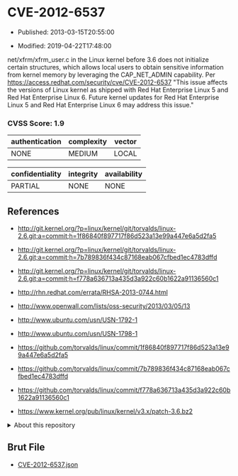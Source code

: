 # CVE-2012-6537

- Published: 2013-03-15T20:55:00

- Modified: 2019-04-22T17:48:00

net/xfrm/xfrm_user.c in the Linux kernel before 3.6 does not initialize certain structures, which allows local users to obtain sensitive information from kernel memory by leveraging the CAP_NET_ADMIN capability. Per https://access.redhat.com/security/cve/CVE-2012-6537
"This issue affects the versions of Linux kernel as shipped with
Red Hat Enterprise Linux 5 and Red Hat Enterprise Linux 6. Future kernel
updates for Red Hat Enterprise Linux 5 and Red Hat Enterprise Linux 6 may
address this issue."

### CVSS Score: **1.9**

| authentication | complexity | vector |
| --- | --- | --- |
| NONE | MEDIUM | LOCAL |

| confidentiality | integrity | availability |
| --- | --- | --- |
| PARTIAL | NONE | NONE |

## References

* http://git.kernel.org/?p=linux/kernel/git/torvalds/linux-2.6.git;a=commit;h=1f86840f897717f86d523a13e99a447e6a5d2fa5

* http://git.kernel.org/?p=linux/kernel/git/torvalds/linux-2.6.git;a=commit;h=7b789836f434c87168eab067cfbed1ec4783dffd

* http://git.kernel.org/?p=linux/kernel/git/torvalds/linux-2.6.git;a=commit;h=f778a636713a435d3a922c60b1622a91136560c1

* http://rhn.redhat.com/errata/RHSA-2013-0744.html

* http://www.openwall.com/lists/oss-security/2013/03/05/13

* http://www.ubuntu.com/usn/USN-1792-1

* http://www.ubuntu.com/usn/USN-1798-1

* https://github.com/torvalds/linux/commit/1f86840f897717f86d523a13e99a447e6a5d2fa5

* https://github.com/torvalds/linux/commit/7b789836f434c87168eab067cfbed1ec4783dffd

* https://github.com/torvalds/linux/commit/f778a636713a435d3a922c60b1622a91136560c1

* https://www.kernel.org/pub/linux/kernel/v3.x/patch-3.6.bz2

<details>
<summary>About this repository</summary> 

  This repository is part of the project [Live Hack CVE](https://github.com/Live-Hack-CVE). Main website can be found [www.live-hack.org](https://www.live-hack.org) 
  
  Made by [Sn0wAlice](https://github.com/Sn0wAlice) for the people that care about security and need to have a feed of the latest CVEs. Hope you enjoy it, don't forget to star the repo and follow me on [Twitter](https://twitter.com/Sn0wAlice) and [Github](https://github.com/Sn0wAlice). And that is my [personnal website](https://www.alice-snow.me/)

  - [Home Page](https://github.com/Live-Hack-CVE)
  - [Framework](https://github.com/Live-Hack-CVE/cve-framework)
  - [CVE database](https://github.com/Live-Hack-CVE/full_database)
  - [Changelog](https://github.com/Live-Hack-CVE/Changelog)
</details>

## Brut File

* [CVE-2012-6537.json](https://raw.githubusercontent.com/Live-Hack-CVE/full_database/main/cves/2012/CVE-2012-6537.json)

